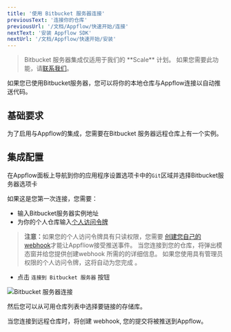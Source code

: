 ```yaml
---
title: '使用 Bitbucket 服务器连接'
previousText: '连接你的仓库'
previousUrl: '/文档/Appflow/快速开始/连接'
nextText: '安装 Appflow SDK'
nextUrl: '/文档/Appflow/快速开始/安装'
---
```


<blockquote>
  <p>Bitbucket 服务器集成仅适用于我们的 **Scale** 计划。
  如果您需要此功能，请<a href="/sales">联系我们</a>。
  </p>
</blockquote>

如果您已使用Bitbucket服务器，您可以将你的本地仓库与Appflow连接以自动推送代码。

## 基础要求

为了启用与Appflow的集成，您需要在Bitbucket 服务器远程仓库上有一个实例。

## 集成配置

在Appflow面板上导航到你的应用程序设置选项卡中的`Git`区域并选择Bitbucket服务器选项卡

如果这是您第一次连接，您需要：

* 输入Bitbucket服务器实例地址
* 为你的个人仓库输入[个人访问令牌](https://confluence.atlassian.com/bitbucketserver/personal-access-tokens-939515499.html)

<blockquote>
  <p>
    <b>注意：</b>如果您的个人访问令牌具有只读权限，您需要 <a href="https://confluence.atlassian.com/bitbucketserver/managing-webhooks-in-bitbucket-server-938025878.html" target="_blank">创建您自己的 webhook</a>才能让Appfliow接受推送事件。 当您连接到您的仓库，将弹出模态窗并给您提供创建webhook 所需的的详细信息。 如果您使用具有管理员权限的个人访问令牌，这将自动为您完成 。
  </p>
</blockquote>

* 点击 `连接到 Bitbucket 服务器` 按钮

![Bitbucket 服务器连接](/docs/assets/img/appflow/bitbucket-server-connect-app.png)

然后您可以从可用仓库列表中选择要链接的存储库。

当您连接到远程仓库时，将创建 webhook, 您的提交将被推送到Appflow。